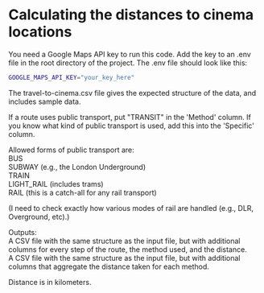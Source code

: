 # Calculating the distances to cinema locations

You need a Google Maps API key to run this code. Add the key to an .env file in the root directory of the project. The .env file should look like this:

```bash
GOOGLE_MAPS_API_KEY="your_key_here"
```

The travel-to-cinema.csv file gives the expected structure of the data, and includes sample data.

If a route uses public transport, put "TRANSIT" in the 'Method' column. If you know what kind of public transport is used, add this into the 'Specific' column.

Allowed forms of public transport are:  
BUS  
SUBWAY (e.g., the London Underground)  
TRAIN  
LIGHT_RAIL (includes trams)  
RAIL (this is a catch-all for any rail transport)  

(I need to check exactly how various modes of rail are handled (e.g., DLR, Overground, etc).)

Outputs:  
A CSV file with the same structure as the input file, but with additional columns for every step of the route, the method used, and the distance.  
A CSV file with the same structure as the input file, but with additional columns that aggregate the distance taken for each method.

Distance is in kilometers.
